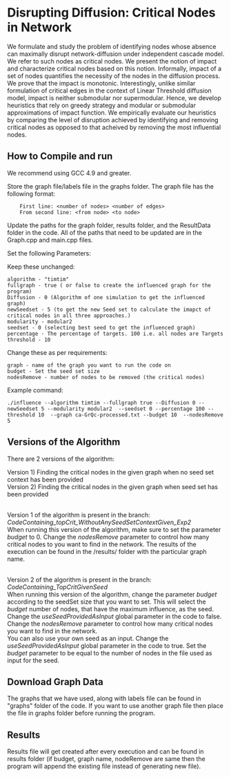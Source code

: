 # Disrupting Diffusion: Critical Nodes in Network

We formulate and study the problem of identifying nodes whose absence can maximally disrupt network-diffusion under independent cascade model. We refer to such nodes as critical nodes. We present the notion of impact and characterize critical nodes based on this notion. Informally, impact of a set of nodes quantifies the necessity of the nodes in the diffusion process. We prove that the impact is monotonic. Interestingly, unlike similar formulation of critical edges in the context of Linear Threshold diffusion model, impact is neither submodular nor supermodular. Hence, we develop heuristics that rely on greedy strategy and modular or submodular approximations of impact function. We empirically evaluate our heuristics by comparing the level of disruption achieved by identifying and removing critical nodes as opposed to that acheived by removing the most influential nodes.

## How to Compile and run
We recommend using GCC 4.9 and greater.

Store the graph file/labels file in the graphs folder. The graph file has the following format:
```
	First line: <number of nodes> <number of edges>
	From second line: <from node> <to node>
```
Update the paths for the graph folder, results folder, and the ResultData folder in the code. All of the paths that need to be updated are in the Graph.cpp and main.cpp files.

Set the following Parameters:

Keep these unchanged:
```
algorithm - "timtim"
fullgraph - true ( or false to create the influenced graph for the program)
Diffusion - 0 (Algorithm of one simulation to get the influenced graph)
newSeedset - 5 (to get the new Seed set to calculate the imapct of critical nodes in all three approaches.)
modularity - modular2
seedset - 0 (selecting best seed to get the influenced graph)
percentage - The percentage of targets. 100 i.e. all nodes are Targets
threshold - 10
```
Change these as per requirements: 
```
graph - name of the graph you want to run the code on
budget - Set the seed set size
nodesRemove - number of nodes to be removed (the critical nodes)
```
Example command:
```
./influence --algorithm timtim --fullgraph true --Diffusion 0 --newSeedset 5 --modularity modular2  --seedset 0 --percentage 100 --threshold 10  --graph ca-GrQc-processed.txt --budget 10  --nodesRemove 5
```

## Versions of the Algorithm
There are 2 versions of the algorithm:

Version 1) Finding the critical nodes in the given graph when no seed set context has been provided <br>
Version 2) Finding the critical nodes in the given graph when seed set has been provided <br> <br>

Version 1 of the algorithm is present in the branch: <i>CodeContaining_topCrit_WithoutAnySeedSetContextGiven_Exp2</i> <br>
When running this version of the algorithm, make sure to set the parameter <i>budget</i> to 0. Change the <i>nodesRemove</i> parameter to control how many critical nodes to you want to find in the network. The results of the execution can be found in the /results/ folder with the particular graph name. <br><br>

Version 2 of the algorithm is present in the branch: <i>CodeContaining_TopCritGivenSeed</i> <br>
When running this version of the algorithm, change the parameter <i>budget</i> according to the seedSet size that you want to set. This will select the <i>budget</i> number of nodes, that have the maximum influence, as the seed. Change the <i>useSeedProvidedAsInput</i> global parameter in the code to false. Change the <i>nodesRemove</i> parameter to control how many critical nodes you want to find in the network. <br>
You can also use your own seed as an input. Change the <i>useSeedProvidedAsInput</i> global parameter in the code to true. Set the <i>budget</i> parameter to be equal to the number of nodes in the file used as input for the seed.

## Download Graph Data
The graphs that we have used, along with labels file can be found in "graphs" folder of the code. If you want to use another graph file then place the file in graphs folder before running the program.

## Results
Results file will get created after every execution and can be found in results folder (if budget, graph name, nodeRemove are same then the program will append the existing file instead of generating new file).
